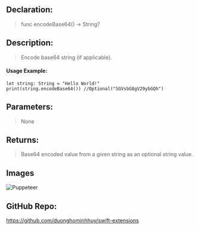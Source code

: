 ## Declaration: 
> func encodeBase64() -> String?


## Description: 
> Encode base64 string (if applicable).


#### Usage Example: 
`````
let string: String = "Hello World!"
print(string.encodeBase64()) //Optional("SGVsbG8gV29ybGQh")
`````

## Parameters: 
> None


## Returns: 
> Base64 encoded value from a given string as an optional string value.


## Images
![Puppeteer](https://octodex.github.com/images/puppeteer.png)


## GitHub Repo:
https://github.com/duonghominhhuy/swift-extensions



